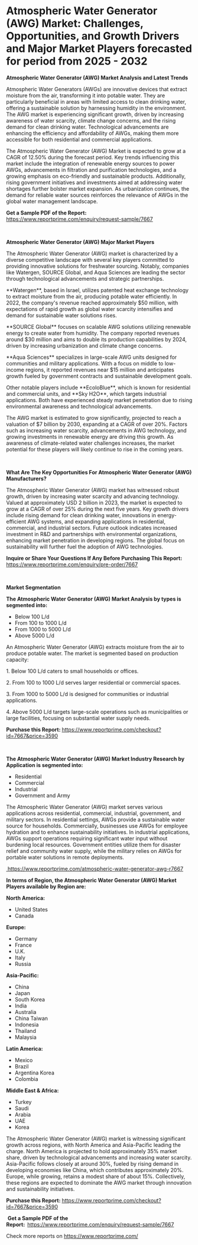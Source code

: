 <p><h1>Atmospheric Water Generator (AWG) Market: Challenges, Opportunities, and Growth Drivers and Major Market Players forecasted for period from 2025 - 2032</h1></p><p><strong>Atmospheric Water Generator (AWG) Market Analysis and Latest Trends</strong></p>
<p><p>Atmospheric Water Generators (AWGs) are innovative devices that extract moisture from the air, transforming it into potable water. They are particularly beneficial in areas with limited access to clean drinking water, offering a sustainable solution by harnessing humidity in the environment. The AWG market is experiencing significant growth, driven by increasing awareness of water scarcity, climate change concerns, and the rising demand for clean drinking water. Technological advancements are enhancing the efficiency and affordability of AWGs, making them more accessible for both residential and commercial applications.</p><p>The Atmospheric Water Generator (AWG) Market is expected to grow at a CAGR of 12.50% during the forecast period. Key trends influencing this market include the integration of renewable energy sources to power AWGs, advancements in filtration and purification technologies, and a growing emphasis on eco-friendly and sustainable products. Additionally, rising government initiatives and investments aimed at addressing water shortages further bolster market expansion. As urbanization continues, the demand for reliable water sources reinforces the relevance of AWGs in the global water management landscape.</p></p>
<p><strong>Get a Sample PDF of the Report:&nbsp;</strong> <a href="https://www.reportprime.com/enquiry/request-sample/7667?utm_campaign=1558&utm_medium=2&utm_source=Github&utm_content=ia&utm_term=19032025&utm_id=atmospheric-water-generator-awg">https://www.reportprime.com/enquiry/request-sample/7667</a></p>
<p>&nbsp;</p>
<p><strong>Atmospheric Water Generator (AWG) Major Market Players</strong></p>
<p><p>The Atmospheric Water Generator (AWG) market is characterized by a diverse competitive landscape with several key players committed to providing innovative solutions for freshwater sourcing. Notably, companies like Watergen, SOURCE Global, and Aqua Sciences are leading the sector through technological advancements and strategic partnerships.</p><p>**Watergen**, based in Israel, utilizes patented heat exchange technology to extract moisture from the air, producing potable water efficiently. In 2022, the company's revenue reached approximately $50 million, with expectations of rapid growth as global water scarcity intensifies and demand for sustainable water solutions rises.</p><p>**SOURCE Global** focuses on scalable AWG solutions utilizing renewable energy to create water from humidity. The company reported revenues around $30 million and aims to double its production capabilities by 2024, driven by increasing urbanization and climate change concerns.</p><p>**Aqua Sciences** specializes in large-scale AWG units designed for communities and military applications. With a focus on middle to low-income regions, it reported revenues near $15 million and anticipates growth fueled by government contracts and sustainable development goals.</p><p>Other notable players include **EcoloBlue**, which is known for residential and commercial units, and **Sky H2O**, which targets industrial applications. Both have experienced steady market penetration due to rising environmental awareness and technological advancements.</p><p>The AWG market is estimated to grow significantly, projected to reach a valuation of $7 billion by 2030, expanding at a CAGR of over 20%. Factors such as increasing water scarcity, advancements in AWG technology, and growing investments in renewable energy are driving this growth. As awareness of climate-related water challenges increases, the market potential for these players will likely continue to rise in the coming years.</p></p>
<p>&nbsp;</p>
<p><strong>What Are The Key Opportunities For Atmospheric Water Generator (AWG) Manufacturers?</strong></p>
<p><p>The Atmospheric Water Generator (AWG) market has witnessed robust growth, driven by increasing water scarcity and advancing technology. Valued at approximately USD 2 billion in 2023, the market is expected to grow at a CAGR of over 25% during the next five years. Key growth drivers include rising demand for clean drinking water, innovations in energy-efficient AWG systems, and expanding applications in residential, commercial, and industrial sectors. Future outlook indicates increased investment in R&D and partnerships with environmental organizations, enhancing market penetration in developing regions. The global focus on sustainability will further fuel the adoption of AWG technologies.</p></p>
<p><strong>Inquire or Share Your Questions If Any Before Purchasing This Report:</strong> <a href="https://www.reportprime.com/enquiry/pre-order/7667?utm_campaign=1558&utm_medium=2&utm_source=Github&utm_content=ia&utm_term=19032025&utm_id=atmospheric-water-generator-awg">https://www.reportprime.com/enquiry/pre-order/7667</a></p>
<p>&nbsp;</p>
<p><strong>Market Segmentation</strong></p>
<p><strong>The Atmospheric Water Generator (AWG) Market Analysis by types is segmented into:</strong></p>
<p><ul><li>Below 100 L/d</li><li>From 100 to 1000 L/d</li><li>From 1000 to 5000 L/d</li><li>Above 5000 L/d</li></ul></p>
<p><p>An Atmospheric Water Generator (AWG) extracts moisture from the air to produce potable water. The market is segmented based on production capacity: </p><p>1. Below 100 L/d caters to small households or offices.</p><p>2. From 100 to 1000 L/d serves larger residential or commercial spaces.</p><p>3. From 1000 to 5000 L/d is designed for communities or industrial applications.</p><p>4. Above 5000 L/d targets large-scale operations such as municipalities or large facilities, focusing on substantial water supply needs.</p></p>
<p><strong>Purchase this Report:&nbsp;</strong><a href="https://www.reportprime.com/checkout?id=7667&price=3590&utm_campaign=1558&utm_medium=2&utm_source=Github&utm_content=ia&utm_term=19032025&utm_id=atmospheric-water-generator-awg">https://www.reportprime.com/checkout?id=7667&price=3590</a></p>
<p>&nbsp;</p>
<p><strong>The Atmospheric Water Generator (AWG) Market Industry Research by Application is segmented into:</strong></p>
<p><ul><li>Residential</li><li>Commercial</li><li>Industrial</li><li>Government and Army</li></ul></p>
<p><p>The Atmospheric Water Generator (AWG) market serves various applications across residential, commercial, industrial, government, and military sectors. In residential settings, AWGs provide a sustainable water source for households. Commercially, businesses use AWGs for employee hydration and to enhance sustainability initiatives. In industrial applications, AWGs support operations requiring significant water input without burdening local resources. Government entities utilize them for disaster relief and community water supply, while the military relies on AWGs for portable water solutions in remote deployments.</p></p>
<p><a href="https://www.reportprime.com/atmospheric-water-generator-awg-r7667?utm_campaign=1558&utm_medium=2&utm_source=Github&utm_content=ia&utm_term=19032025&utm_id=atmospheric-water-generator-awg">&nbsp;https://www.reportprime.com/atmospheric-water-generator-awg-r7667</a></p>
<p><strong>In terms of Region, the Atmospheric Water Generator (AWG) Market Players available by Region are:</strong></p>
<p>
    <p> <strong> North America: </strong>
        <ul>
            <li>United States</li>
            <li>Canada</li>
        </ul>
        </p> 
    <p> <strong> Europe: </strong>
        <ul>
            <li>Germany</li>
            <li>France</li>
            <li>U.K.</li>
            <li>Italy</li>
            <li>Russia</li>
        </ul>
        </p> 
    <p> <strong> Asia-Pacific: </strong>
        <ul>
            <li>China</li>
            <li>Japan</li>
            <li>South Korea</li>
            <li>India</li>
            <li>Australia</li>
            <li>China Taiwan</li>
            <li>Indonesia</li>
            <li>Thailand</li>
            <li>Malaysia</li>
        </ul>
        </p> 
    <p> <strong> Latin America: </strong>
        <ul>
            <li>Mexico</li>
            <li>Brazil</li>
            <li>Argentina Korea</li>
            <li>Colombia</li>
        </ul>
        </p> 
    <p> <strong> Middle East & Africa: </strong>
        <ul>
            <li>Turkey</li>
            <li>Saudi</li>
            <li>Arabia</li>
            <li>UAE</li>
            <li>Korea</li>
        </ul>
    </p>
    </p>
<p><p>The Atmospheric Water Generator (AWG) market is witnessing significant growth across regions, with North America and Asia-Pacific leading the charge. North America is projected to hold approximately 35% market share, driven by technological advancements and increasing water scarcity. Asia-Pacific follows closely at around 30%, fueled by rising demand in developing economies like China, which contributes approximately 20%. Europe, while growing, retains a modest share of about 15%. Collectively, these regions are expected to dominate the AWG market through innovation and sustainability initiatives.</p></p>
<p><strong>Purchase this Report: </strong><a href="https://www.reportprime.com/checkout?id=7667&price=3590&utm_campaign=1558&utm_medium=2&utm_source=Github&utm_content=ia&utm_term=19032025&utm_id=atmospheric-water-generator-awg">https://www.reportprime.com/checkout?id=7667&price=3590</a></p>
<p>&nbsp;<strong>Get a Sample PDF of the Report:&nbsp;&nbsp;</strong><a href="https://www.reportprime.com/enquiry/request-sample/7667?utm_campaign=1558&utm_medium=2&utm_source=Github&utm_content=ia&utm_term=19032025&utm_id=atmospheric-water-generator-awg">https://www.reportprime.com/enquiry/request-sample/7667</a></p>
<p><strong></strong></p>
<p>Check more reports on <a href="https://www.reportprime.com/?utm_campaign=1558&utm_medium=2&utm_source=Github&utm_content=ia&utm_term=19032025&utm_id=atmospheric-water-generator-awg">https://www.reportprime.com/</a></p>